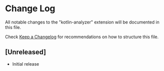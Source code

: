 # Change Log

All notable changes to the "kotlin-analyzer" extension will be documented in this file.

Check [Keep a Changelog](http://keepachangelog.com/) for recommendations on how to structure this file.

## [Unreleased]

- Initial release